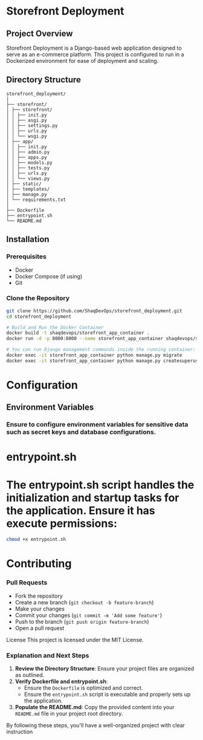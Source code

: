 # Storefront Deployment

## Project Overview
Storefront Deployment is a Django-based web application designed to serve as an e-commerce platform. This project is configured to run in a Dockerized environment for ease of deployment and scaling.

## Directory Structure

```
storefront_deployment/
│
├── storefront/
│ ├── storefront/
│ │ ├── init.py
│ │ ├── asgi.py
│ │ ├── settings.py
│ │ ├── urls.py
│ │ └── wsgi.py
│ ├── app/
│ │ ├── init.py
│ │ ├── admin.py
│ │ ├── apps.py
│ │ ├── models.py
│ │ ├── tests.py
│ │ ├── urls.py
│ │ └── views.py
│ ├── static/
│ ├── templates/
│ ├── manage.py
│ └── requirements.txt
│
├── Dockerfile
├── entrypoint.sh
└── README.md
```



## Installation

### Prerequisites
- Docker
- Docker Compose (if using)
- Git

### Clone the Repository
```sh
git clone https://github.com/ShaqDevOps/storefront_deployment.git
cd storefront_deployment

# Build and Run the Docker Container
docker build -t shaqdevops/storefront_app_container .
docker run -d -p 8000:8000 --name storefront_app_container shaqdevops/storefront_app_container

# You can run Django management commands inside the running container:
docker exec -it storefront_app_container python manage.py migrate
docker exec -it storefront_app_container python manage.py createsuperuser


```

# Configuration


## Environment Variables
### Ensure to configure environment variables for sensitive data such as secret keys and database configurations.

# entrypoint.sh
# The entrypoint.sh script handles the initialization and startup tasks for the application. Ensure it has execute permissions:

```sh
chmod +x entrypoint.sh
```


# Contributing
### Pull Requests
- Fork the repository
- Create a new branch (`git checkout -b feature-branch`)
- Make your changes
- Commit your changes (`git commit -m 'Add some feature'`)
- Push to the branch (`git push origin feature-branch`)
- Open a pull request



License
This project is licensed under the MIT License.


### Explanation and Next Steps

1. **Review the Directory Structure**: Ensure your project files are organized as outlined.
2. **Verify Dockerfile and entrypoint.sh**:
   - Ensure the `Dockerfile` is optimized and correct.
   - Ensure the `entrypoint.sh` script is executable and properly sets up the application.
3. **Populate the README.md**: Copy the provided content into your `README.md` file in your project root directory.

By following these steps, you'll have a well-organized project with clear instruction